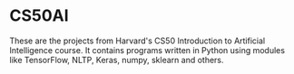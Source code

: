# CS50AI
These are the projects from Harvard's CS50 Introduction to Artificial Intelligence course.
It contains programs written in Python using modules like TensorFlow, NLTP, Keras, numpy, sklearn and others. 
